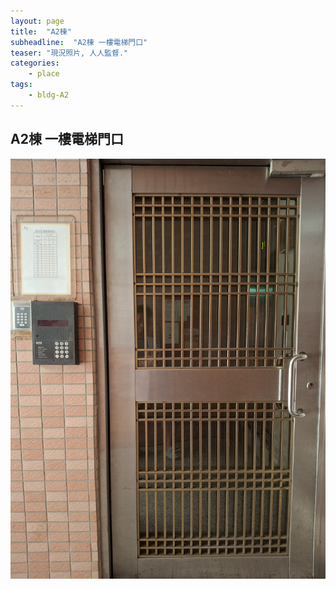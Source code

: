 ```yaml
---
layout: page
title:  "A2棟"
subheadline:  "A2棟 一樓電梯門口"
teaser: "現況照片, 人人監督."
categories:
    - place
tags:
    - bldg-A2
---
```


## A2棟 一樓電梯門口
![](https://github.com/coconutcity30050/community27/blob/gh-pages/assets/place/A2%E6%A3%9F_%E9%96%80%E5%8F%A3.jpg?raw=true)

